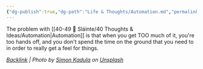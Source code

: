```yaml
---
{"dg-publish":true,"dg-path":"Life & Thoughts/Automation.md","permalink":"/life-and-thoughts/automation/","title":"Automation","noteIcon":"","created":"2023-07-10T11:33:01","updated":"2023-08-17T15:28:18.139-04:00"}
---
```



The problem with [[40-49 🔅 Sláinte/40 Thoughts & Ideas/Automation\|Automation]] is that when you get TOO much of it, you're too hands off, and you don't spend the time on the ground that you need to in order to really get a feel for things.

*[Backlink](https://unsplash.com/photos/8gr6bObQLOI) | Photo by [Simon Kadula](https://unsplash.com/@simonkadula?utm_source=Obsidian%20Image%20Inserter%20Plugin&utm_medium=referral) on [Unsplash](https://unsplash.com/?utm_source=Obsidian%20Image%20Inserter%20Plugin&utm_medium=referral)*
